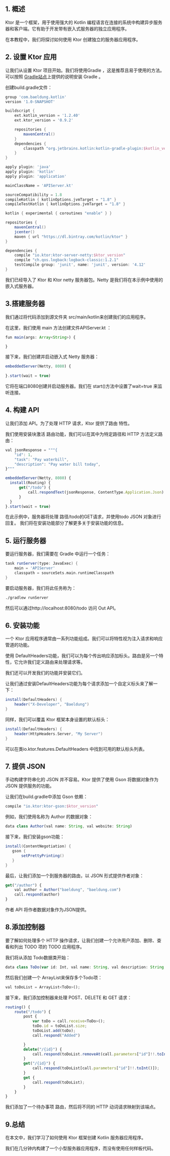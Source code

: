 ## 1. 概述

Ktor 是一个框架，用于使用强大的 Kotlin 编程语言在连接的系统中构建异步服务器和客户端。它有助于开发带有嵌入式服务器的独立应用程序。

在本教程中，我们将探讨如何使用 Ktor 创建独立的服务器应用程序。

## 2. 设置 Ktor 应用

让我们从设置 Ktor 项目开始。我们将使用Gradle ，这是推荐且易于使用的方法。可以按照 [Gradle站点](https://gradle.org/install/)上提供的说明安装 Gradle 。

创建build.gradle文件：

```groovy
group 'com.baeldung.kotlin'
version '1.0-SNAPSHOT'

buildscript {
    ext.kotlin_version = '1.2.40'
    ext.ktor_version = '0.9.2'

    repositories {
        mavenCentral()
    }
    dependencies {
        classpath "org.jetbrains.kotlin:kotlin-gradle-plugin:$kotlin_version"
    }
}

apply plugin: 'java'
apply plugin: 'kotlin'
apply plugin: 'application'

mainClassName = 'APIServer.kt'

sourceCompatibility = 1.8
compileKotlin { kotlinOptions.jvmTarget = "1.8" }
compileTestKotlin { kotlinOptions.jvmTarget = "1.8" }

kotlin { experimental { coroutines "enable" } }

repositories {
    mavenCentral()
    jcenter()
    maven { url "https://dl.bintray.com/kotlin/ktor" }
}

dependencies {
    compile "io.ktor:ktor-server-netty:$ktor_version"
    compile "ch.qos.logback:logback-classic:1.2.1"
    testCompile group: 'junit', name: 'junit', version: '4.12'
}
```

我们已经导入了 Ktor 和 Ktor netty 服务器包。Netty 是我们将在本示例中使用的嵌入式服务器。

## 3.搭建服务器

我们通过将代码添加到源文件夹 src/main/kotlin来创建我们的应用程序。

在这里，我们使用 main 方法创建文件APIServer.kt ：

```javascript
fun main(args: Array<String>) {

}

```

接下来，我们创建并启动嵌入式 Netty 服务器：

```javascript
embeddedServer(Netty, 8080) {
    
}.start(wait = true)

```

它将在端口8080创建并启动服务器。我们在 start()方法中设置了wait=true 来监听连接。

## 4. 构建 API

让我们添加 API。为了处理 HTTP 请求，Ktor 提供了路由 特性。

 我们使用安装块激活 路由功能，我们可以在其中为特定路径和 HTTP 方法定义路由：

```javascript
val jsonResponse = """{
    "id": 1,
    "task": "Pay waterbill",
    "description": "Pay water bill today",
}"""

embeddedServer(Netty, 8080) {
  install(Routing) {
      get("/todo") {
          call.respondText(jsonResponse, ContentType.Application.Json)
      }
  }
}.start(wait = true)
```

在此示例中，服务器将处理 路径/todo的GET请求，并使用todo JSON 对象进行回复。 我们将在安装功能部分了解更多关于安装功能的信息。

## 5. 运行服务器

要运行服务器，我们需要在 Gradle 中运行一个任务：

```groovy
task runServer(type: JavaExec) {
    main = 'APIServer'
    classpath = sourceSets.main.runtimeClasspath
}

```

要启动服务器，我们将此任务称为：

```bash
./gradlew runServer

```

然后可以通过http://localhost:8080/todo 访问 Out API。

## 6. 安装功能

一个 Ktor 应用程序通常由一系列功能组成。我们可以将特性视为注入请求和响应管道的功能。

使用 DefaultHeaders功能，我们可以为每个传出响应添加标头。路由是另一个特性，它允许我们定义路由来处理请求等。

我们还可以开发我们的功能并安装它们。

让我们通过安装DefaultHeaders功能为每个请求添加一个自定义标头来了解一下：

```groovy
install(DefaultHeaders) {
    header("X-Developer", "Baeldung")
}
```

同样，我们可以覆盖 Ktor 框架本身设置的默认标头：

```groovy
install(DefaultHeaders) {
    header(HttpHeaders.Server, "My Server")
}
```

可以在类io.ktor.features.DefaultHeaders 中找到可用的默认标头列表。 

## 7. 提供 JSON

手动构建字符串化的 JSON 并不容易。Ktor 提供了使用 Gson 将数据对象作为 JSON 提供服务的功能。

让我们在build.gradle中添加 Gson 依赖：

```groovy
compile "io.ktor:ktor-gson:$ktor_version"
```

例如，我们使用名称为 Author 的数据对象：

```javascript
data class Author(val name: String, val website: String)
```

接下来，我们安装gson功能：

```groovy
install(ContentNegotiation) {
   gson {
       setPrettyPrinting()
   }
}
```

最后，让我们添加一个到服务器的路由，以 JSON 形式提供作者对象：

```javascript
get("/author") {
    val author = Author("baeldung", "baeldung.com")
    call.respond(author)
}
```

作者 API 将作者数据对象作为JSON提供。

## 8.添加控制器

要了解如何处理多个 HTTP 操作请求，让我们创建一个允许用户添加、删除、查看和列出 TODO 项的 TODO 应用程序。

我们将从添加 Todo数据类开始：

```javascript
data class ToDo(var id: Int, val name: String, val description: String, val completed: Boolean)

```

然后我们创建一个 ArrayList来保存多个Todo项：

```javascript
val toDoList = ArrayList<ToDo>();

```

接下来，我们添加控制器来处理 POST、DELETE 和 GET 请求：

```javascript
routing() {
    route("/todo") {
        post {
            var toDo = call.receive<ToDo>();
            toDo.id = toDoList.size;
            toDoList.add(toDo);
            call.respond("Added")

        }
        delete("/{id}") {
            call.respond(toDoList.removeAt(call.parameters["id"]!!.toInt()));
        }
        get("/{id}") {
            call.respond(toDoList[call.parameters["id"]!!.toInt()]);
        }
        get {
            call.respond(toDoList);
        }
    }
}
```

我们添加了一个待办事项 路由，然后将不同的 HTTP 动词请求映射到该端点。

## 9.总结

在本文中，我们学习了如何使用 Ktor 框架创建 Kotlin 服务器应用程序。

我们在几分钟内构建了一个小型服务器应用程序，而没有使用任何样板代码。